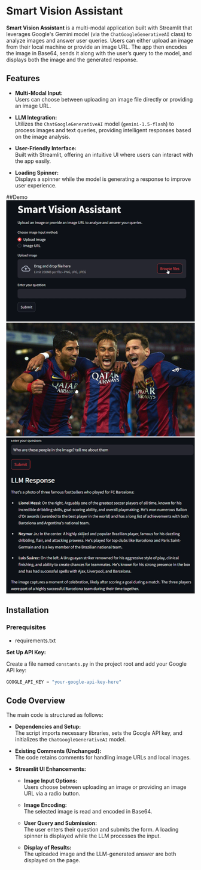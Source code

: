 # Smart Vision Assistant

**Smart Vision Assistant** is a multi-modal application built with Streamlit that leverages Google's Gemini model (via the `ChatGoogleGenerativeAI` class) to analyze images and answer user queries. Users can either upload an image from their local machine or provide an image URL. The app then encodes the image in Base64, sends it along with the user’s query to the model, and displays both the image and the generated response.

## Features

- **Multi-Modal Input:**  
  Users can choose between uploading an image file directly or providing an image URL.

- **LLM Integration:**  
  Utilizes the `ChatGoogleGenerativeAI` model (`gemini-1.5-flash`) to process images and text queries, providing intelligent responses based on the image analysis.

- **User-Friendly Interface:**  
  Built with Streamlit, offering an intuitive UI where users can interact with the app easily.

- **Loading Spinner:**  
  Displays a spinner while the model is generating a response to improve user experience.

##Demo
![](https://github.com/Carnage203/AI-Image-Analyzer/blob/a31d8d8a01f2297f7e71ba87cb72ce63c5a2a1a9/home%20page.png)
![](https://github.com/Carnage203/AI-Image-Analyzer/blob/a31d8d8a01f2297f7e71ba87cb72ce63c5a2a1a9/wp1855659-messi-suarez-neymar-wallpapers.jpg)
![](https://github.com/Carnage203/AI-Image-Analyzer/blob/a31d8d8a01f2297f7e71ba87cb72ce63c5a2a1a9/response.png)

## Installation

### Prerequisites

- requirements.txt

 **Set Up API Key:**

   Create a file named `constants.py` in the project root and add your Google API key:

   ```python
   GOOGLE_API_KEY = "your-google-api-key-here"
   ```

## Code Overview

The main code is structured as follows:

- **Dependencies and Setup:**  
  The script imports necessary libraries, sets the Google API key, and initializes the `ChatGoogleGenerativeAI` model.

- **Existing Comments (Unchanged):**  
  The code retains comments for handling image URLs and local images.

- **Streamlit UI Enhancements:**  
  - **Image Input Options:**  
    Users choose between uploading an image or providing an image URL via a radio button.
  
  - **Image Encoding:**  
    The selected image is read and encoded in Base64.
  
  - **User Query and Submission:**  
    The user enters their question and submits the form. A loading spinner is displayed while the LLM processes the input.
  
  - **Display of Results:**  
    The uploaded image and the LLM-generated answer are both displayed on the page.

